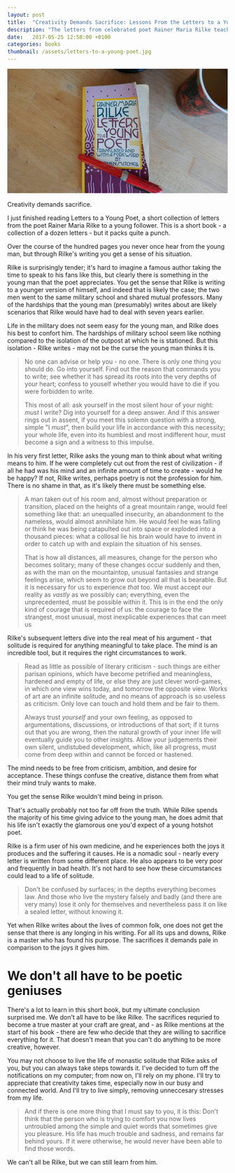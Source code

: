 ```yaml
---
layout: post
title:  "Creativity Demands Sacrifice: Lessons From the Letters to a Young Poet"
description: "The letters from celebrated poet Rainer Maria Rilke teach us what is needed to be truly creative, but perhaps this sacrifice is not for everyone."
date:   2017-05-25 12:58:00 +0100
categories: books
thumbnail: /assets/letters-to-a-young-poet.jpg
---
```


![Letters to a young poet](/assets/letters-to-a-young-poet.jpg)

Creativity demands sacrifice.

I just finished reading Letters to a Young Poet, a short collection of letters from the poet Rainer Maria Rilke to a young follower. This is a short book - a collection of a dozen letters - but it packs quite a punch.

Over the course of the hundred pages you never once hear from the young man, but through Rilke's writing you get a sense of his situation.

Rilke is surprisingly tender; it's hard to imagine a famous author taking the time to speak to his fans like this, but clearly there is something in the young man that the poet appreciates. You get the sense that Rilke is writing to a younger version of himself, and indeed that is likely the case; the two men went to the same military school and shared mutual professors. Many of the hardships that the young man (presumably) writes about are likely scenarios that Rilke would have had to deal with seven years earlier.

Life in the military does not seem easy for the young man, and Rilke does his best to confort him. The hardships of military school seem like nothing compared to the isolation of the outpost at which he is stationed. But this isolation - Rilke writes - may not be the curse the young man thinks it is.

> No one can advise or help you - no one. There is only one thing you should do. Go into yourself. Find out the reason that commands you to write; see whether it has spread its roots into the very depths of your heart; confess to youself whether you would have to die if you were forbidden to write.
>
> This most of all: ask yourself in the most silent hour of your night: _must_ I write? Dig into yourself for a deep answer. And if this answer rings out in assent, if you meet this solemn question with a strong, simple "I _must_", then build your life in accordance with this necessity; your whole life, even into its humblest and most indifferent hour, must become a sign and a witness to this impulse.

In his very first letter, Rilke asks the young man to think about what writing means to him. If he were completely cut out from the rest of civilization - if all he had was his mind and an infinite amount of time to create - would he be happy? If not, Rilke writes, perhaps poetry is not the profession for him. There is no shame in that, as it's likely there must be something else.

> A man taken out of his room and, almost without preparation or transition, placed on the heights of a great mountain range, would feel something like that: an unequalled insecurity, an abandonment to the nameless, would almost annihilate him. He would feel he was falling or think he was being catapulted out into space or exploded into a thousand pieces: what a collosal lie his brain would have to invent in order to catch up with and explain the situation of his senses.
>
> That is how all distances, all measures, change for the person who becomes solitary; many of these changes occur suddenly and then, as with the man on the mountaintop, unusual fantasies and strange feelings arise, which seem to grow out beyond all that is bearable. But it is necessary for us to experience _that_ too. We must accept our reality as _vastly_ as we possibly can; everything, even the unprecedented, must be possible within it. This is in the end the only kind of courage that is required of us: the courage to face the strangest, most unusual, most inexplicable experiences that can meet us

Rilke's subsequent letters dive into the real meat of his argument - that solitude is required for anything meaningful to take place. The mind is an incredible tool, but it requires the right circumstances to work. 

> Read as little as possible of literary criticism - such things are either parisan opinions, which have become petrified and meaningless, hardened and empty of life, or else they are just clever word-games, in which one view wins today, and tomorrow the opposite view. Works of art are an infinite solitude, and no means of approach is so useless as criticism. Only love can touch and hold them and be fair to them.
>
> Always trust _yourself_ and your own feeling, as opposed to argumentations, discussions, or introductions of that sort; if it turns out that you are wrong, then the natural growth of your inner life will eventually guide you to other insights. Allow your judgements their own silent, undistubed development, which, like all progress, must come from deep within and cannot be forced or hastened.

The mind needs to be free from criticism, ambition, and desire for acceptance. These things confuse the creative, distance them from what their mind truly wants to make.

You get the sense Rilke wouldn't mind being in prison.

That's actually probably not too far off from the truth. While Rilke spends the majority of his time giving advice to the young man, he does admit that his life isn't exactly the glamorous one you'd expect of a young hotshot poet. 

Rilke is a firm user of his own medicine, and he experiences both the joys it produces and the suffering it causes. He is a nomadic soul - nearly every letter is written from some different place. He also appears to be very poor and frequently in bad health. It's not hard to see how these circumstances could lead to a life of solitude.

> Don't be confused by surfaces; in the depths everything becomes law. And those who live the mystery falsely and badly (and there are very many) lose it only for themselves and nevertheless pass it on like a sealed letter, without knowing it.

Yet when Rilke writes about the lives of common folk, one does not get the sense that there is any longing in his writing. For all its ups and downs, Rilke is a master who has found his purpose. The sacrifices it demands pale in comparison to the joys it gives him.

# We don't all have to be poetic geniuses

There's a lot to learn in this short book, but my ultimate conclusion surprised me. We don't all have to be like Rilke. The sacrifices requried to become a true master at your craft are great, and - as Rilke mentions at the start of his book - there are few who decide that they are willing to sacrifice everything for it. That doesn't mean that you can't do anything to be more creative, however.

You may not choose to live the life of monastic solitude that Rilke asks of you, but you can always take steps towards it. I've decided to turn off the notifications on my computer; from now on, I'll rely on my phone. I'll try to appreciate that creativity takes time, especially now in our busy and connected world. And I'll try to live simply, removing unneccesary stresses from my life.

> And if there is one more thing that I must say to you, it is this: Don't think that the person who is trying to comfort you now lives untroubled among the simple and quiet words that sometimes give you pleasure. His life has much trouble and sadness, and remains far behind yours. If it were otherwise, he would never have been able to find those words.

We can't all be Rilke, but we can still learn from him.
